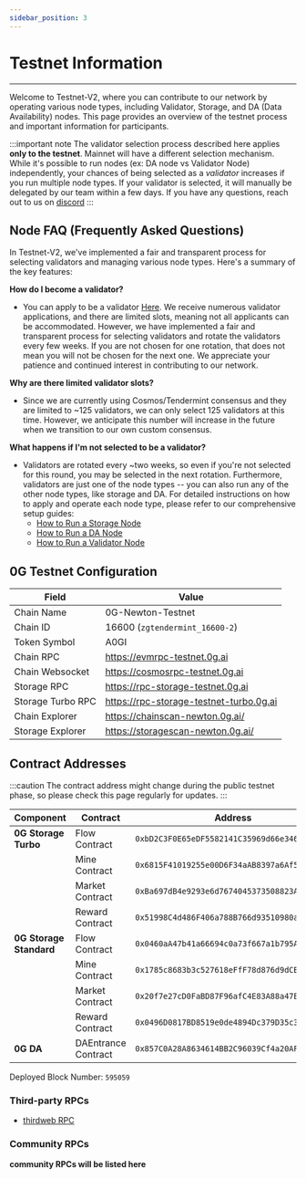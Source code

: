 ```yaml
---
sidebar_position: 3
---
```

# Testnet Information
---

Welcome to Testnet-V2, where you can contribute to our network by operating various node types, including Validator, Storage, and DA (Data Availability) nodes. This page provides an overview of the testnet process and important information for participants.

:::important note
The validator selection process described here applies **only to the testnet**. Mainnet will have a different selection mechanism.
While it's possible to run nodes (ex: DA node vs Validator Node) independently, your chances of being selected as a _validator_ increases if you run multiple node types. 
If your validator is selected, it will manually be delegated by our team within a few days.
If you have any questions, reach out to us on [discord](https://discord.com/invite/0glabs)
:::

## Node FAQ (Frequently Asked Questions)

In Testnet-V2, we've implemented a fair and transparent process for selecting validators and managing various node types. Here's a summary of the key features:

**How do I become a validator?**
- You can apply to be a validator [Here](https://docs.google.com/forms/d/e/1FAIpQLScsa1lpn43F7XAydVlKK_ItLGOkuz2fBmQaZjecDn76kysQsw/viewform?ts=6617a343). We receive numerous validator applications, and there are limited slots, meaning not all applicants can be accommodated. However, we have implemented a fair and transparent process for selecting validators and rotate the validators every few weeks. If you are not chosen for one rotation, that does not mean you will not be chosen for the next one. We appreciate your patience and continued interest in contributing to our network. 

**Why are there limited validator slots?** 
- Since we are currently using Cosmos/Tendermint consensus and they are limited to ~125 validators, we can only select 125 validators at this time. However, we anticipate this number will increase in the future when we transition to our own custom consensus. 

**What happens if I'm not selected to be a validator?**
- Validators are rotated every ~two weeks, so even if you're not selected for this round, you may be selected in the next rotation. Furthermore, validators are just one of the node types -- you can also run any of the other node types, like storage and DA. For detailed instructions on how to apply and operate each node type, please refer to our comprehensive setup guides:
  - [How to Run a Storage Node](run-a-node/storage.md)
  - [How to Run a DA Node](run-a-node/da.md)
  - [How to Run a Validator Node](run-a-node/validator.md)

## 0G Testnet Configuration

| Field | Value |
|-------|-------|
| Chain Name | 0G-Newton-Testnet |
| Chain ID | 16600 (`zgtendermint_16600-2`) |
| Token Symbol | A0GI |
| Chain RPC | https://evmrpc-testnet.0g.ai |
| Chain Websocket | https://cosmosrpc-testnet.0g.ai |
| Storage RPC | https://rpc-storage-testnet.0g.ai |
| Storage Turbo RPC | https://rpc-storage-testnet-turbo.0g.ai |
| Chain Explorer | https://chainscan-newton.0g.ai/ |
| Storage Explorer | https://storagescan-newton.0g.ai/ |

## Contract Addresses

:::caution
The contract address might change during the public testnet phase, so please check this page regularly for updates. 
:::

| Component | Contract | Address |
|-----------|----------|---------|
| **0G Storage Turbo** | Flow Contract | `0xbD2C3F0E65eDF5582141C35969d66e34629cC768` |
| | Mine Contract | `0x6815F41019255e00D6F34aAB8397a6Af5b6D806f` |
| | Market Contract | `0xBa697dB4e9293e6d7674045373508823A85d0798` |
| | Reward Contract | `0x51998C4d486F406a788B766d93510980ae1f9360` |
| **0G Storage Standard** | Flow Contract | `0x0460aA47b41a66694c0a73f667a1b795A5ED3556` |
| | Mine Contract | `0x1785c8683b3c527618eFfF78d876d9dCB4b70285` |
| | Market Contract | `0x20f7e27cD0FaBD87F96afC4E83A88a47E9Ce4689` |
| | Reward Contract | `0x0496D0817BD8519e0de4894Dc379D35c35275609` |
| **0G DA** | DAEntrance Contract | `0x857C0A28A8634614BB2C96039Cf4a20AFF709Aa9` |

Deployed Block Number: `595059`

### Third-party RPCs

- [thirdweb RPC](https://thirdweb.com/0g-newton-testnet)

### Community RPCs

**community RPCs will be listed here**

